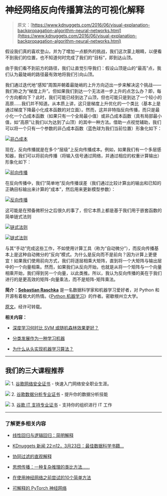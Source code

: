 # 神经网络反向传播算法的可视化解释

> 原文：[https://www.kdnuggets.com/2016/06/visual-explanation-backpropagation-algorithm-neural-networks.html](https://www.kdnuggets.com/2016/06/visual-explanation-backpropagation-algorithm-neural-networks.html)

假设我们真的喜欢登山，并为了增加一点额外的挑战，我们这次蒙上眼睛，以便看不到我们的位置，也不知道何时完成了我们的“目标”，即到达山顶。

由于我们看不到前方的路径，我们让直觉引导我们：假设山顶是山的“最高”点，我们认为最陡峭的路径最有效地将我们引向山顶。

我们通过迭代地“感知”周围并朝着最陡峭的上升方向迈出一步来解决这个挑战——我们称之为“梯度上升”。但如果我们到达一个无法进一步上升的点怎么办？即，每个方向都向下？此时，我们可能已经到达了山顶，但也可能只是到达了一个较小的高原……我们并不知道。从本质上讲，这只是梯度上升优化的一个类比（基本上是通过梯度下降最小化成本函数的对立面）。然而，这并非特指反向传播，而只是最小化一个凸成本函数（如果只有一个全局最小值）或非凸成本函数（具有局部最小值，如“高原”让我们以为达到了山顶）的其中一种方法。借助一点视觉辅助，我们可以将一个只有一个参数的非凸成本函数（蓝色球为我们当前位置）形象化如下：

[![非凸成本](../Images/b7cb1df71cfdd2e82bb55a3beeeb8c30.png)](https://github.com/rasbt/python-machine-learning-book/blob/master/faq/visual-backpropagation/nonconvex-cost.png)

现在，反向传播就是在多个“层级”上反向传播成本。例如，如果我们有一个多层感知器，我们可以将前向传播（将输入信号通过网络，并通过相应的权重计算输出）形象化如下：

[![前向传播](../Images/9c05363841f1cd37e9b476c669cb53fe.png)](https://github.com/rasbt/python-machine-learning-book/blob/master/faq/visual-backpropagation/forward-propagation.png)

在反向传播中，我们“简单地”反向传播误差（我们通过比较计算出的输出和已知的正确目标输出来计算的“成本”，然后用来更新模型参数）：

[![反向传播](../Images/026031521802271f37a0fdb30bc165f3.png)](https://github.com/rasbt/python-machine-learning-book/blob/master/faq/visual-backpropagation/backpropagation.png)

这可能是在预备微积分之后很久的事了，但它本质上都是基于我们用于嵌套函数的简单链式法则

[![链式法则](../Images/e05c3db54124e253d0e75c7cff434527.png)](https://github.com/rasbt/python-machine-learning-book/blob/master/faq/visual-backpropagation/chain_rule_1.png)

[![链式法则](../Images/f9c99e2855716c634e5701100e8ad8f9.png)](https://github.com/rasbt/python-machine-learning-book/blob/master/faq/visual-backpropagation/chain_rule_2.png)

与其“手动”完成这些工作，不如使用计算工具（称为“自动微分”），而反向传播基本上是这种自动微分的“反向”模式。为什么是反向而不是前向？因为计算上更便宜！如果我们使用前向方式，我们将逐层相乘大矩阵，直到将一个大矩阵与输出层中的一个向量相乘。然而，如果我们从反向开始，也就是从将一个矩阵与一个向量相乘开始，我们得到另一个向量，以此类推。所以，我认为反向传播的美在于我们进行的是更高效的矩阵-向量乘法，而不是矩阵-矩阵乘法。

**简介：[Sebastian Raschka](https://twitter.com/rasbt)** 是一名数据科学家和机器学习爱好者，对 Python 和开源有着极大的热情。《[Python 机器学习](https://www.packtpub.com/big-data-and-business-intelligence/python-machine-learning)》的作者。密歇根州立大学。

[原文](https://github.com/rasbt/python-machine-learning-book/blob/master/faq/visual-backpropagation.md)。经许可转载。

**相关内容：**

+   [深度学习何时比 SVM 或随机森林效果更好？](/2016/04/deep-learning-vs-svm-random-forest.html)

+   [分类发展作为一种学习机器](/2016/04/development-classification-learning-machine.html)

+   [为什么从头实现机器学习算法？](/2016/05/implement-machine-learning-algorithms-scratch.html)

* * *

## 我们的三大课程推荐

![](../Images/0244c01ba9267c002ef39d4907e0b8fb.png) 1\. [谷歌网络安全证书](https://www.kdnuggets.com/google-cybersecurity) - 快速入门网络安全职业生涯。

![](../Images/e225c49c3c91745821c8c0368bf04711.png) 2\. [谷歌数据分析专业证书](https://www.kdnuggets.com/google-data-analytics) - 提升你的数据分析技能

![](../Images/0244c01ba9267c002ef39d4907e0b8fb.png) 3\. [谷歌 IT 支持专业证书](https://www.kdnuggets.com/google-itsupport) - 支持你的组织进行 IT 工作

* * *

### 了解更多相关内容

+   [线性回归与逻辑回归：简明解释](https://www.kdnuggets.com/2022/03/linear-logistic-regression-succinct-explanation.html)

+   [KDnuggets 新闻 22:n12，3月23日：最佳数据科学书籍…](https://www.kdnuggets.com/2022/n12.html)

+   [协同过滤的直观解释](https://www.kdnuggets.com/2022/09/intuitive-explanation-collaborative-filtering.html)

+   [思想传播：一种复杂推理的类比方法……](https://www.kdnuggets.com/thought-propagation-an-analogical-approach-to-complex-reasoning-with-large-language-models)

+   [在使用神经网络之前尝试的10个简单方法](https://www.kdnuggets.com/2021/12/10-simple-things-try-neural-networks.html)

+   [可解释的 PyTorch 神经网络](https://www.kdnuggets.com/2022/01/interpretable-neural-networks-pytorch.html)
